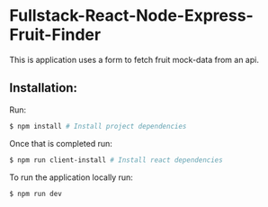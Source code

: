 # Fullstack-React-Node-Express-Fruit-Finder

This is application uses a form to fetch fruit mock-data from an api.

## Installation:

Run: 

```bash
$ npm install # Install project dependencies
```

Once that is completed run:

```bash
$ npm run client-install # Install react dependencies
```

To run the application locally run: 

```bash
$ npm run dev
```
